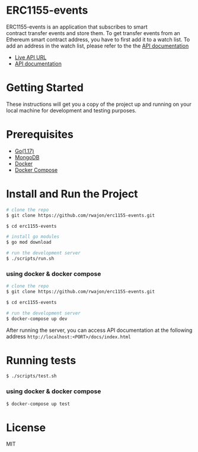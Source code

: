 # ERC1155-events

ERC1155-events is an application that subscribes to smart contract transfer events and store them.
To get transfer events from an Ethereum smart contract address, you have to first add it to a watch list.
To add an address in the watch list, please refer to the the [API documentation](https://erc1155-events.herokuapp.com/docs/index.html)

- [Live API URL](https://erc1155-events.herokuapp.com)
- [API documentation](https://erc1155-events.herokuapp.com/docs/index.html)

# Getting Started

These instructions will get you a copy of the project up and running on your local machine for development and testing purposes.

# Prerequisites

- [Go(1.17)](https://go.dev/doc/install)
- [MongoDB](https://docs.mongodb.com/manual/installation/)
- [Docker](https://docs.docker.com/get-docker/)
- [Docker Compose](https://docs.docker.com/compose/install/)

# Install and Run the Project

```bash
# clone the repo
$ git clone https://github.com/rwajon/erc1155-events.git

$ cd erc1155-events

# install go modules
$ go mod download

# run the development server
$ ./scripts/run.sh
```

### using docker & docker compose

```bash
# clone the repo
$ git clone https://github.com/rwajon/erc1155-events.git

$ cd erc1155-events

# run the development server
$ docker-compose up dev
```

After running the server, you can access API documentation at the following address `http://localhost:<PORT>/docs/index.html`

# Running tests

```bash
$ ./scripts/test.sh
```

### using docker & docker compose

```bash
$ docker-compose up test
```

# License

MIT

